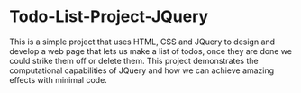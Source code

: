 # Todo-List-Project-JQuery
This is a simple project that uses HTML, CSS and JQuery to design and develop a web page that lets us make a list of todos, once they are done we could strike them off or delete them. This project demonstrates the computational capabilities of JQuery and how we can achieve amazing effects with minimal code.
